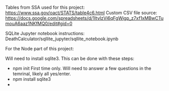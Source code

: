 Tables from SSA used for this project: https://www.ssa.gov/oact/STATS/table4c6.html 
Custom CSV file source: https://docs.google.com/spreadsheets/d/1ItvIzVi6qFgWigp_z7xf1xMBwCTumouA6aaz1NKfMQ0/edit#gid=0 

SQLite Jupyter notebook instructions: DeathCalculator/sqllite_jupyter/sqllite_notebook.ipynb



For the Node part of this project: 

Will need to install sqlite3. 
This can be done with these steps: 
* npm init 
First time only. Will need to answer a few questions in the temrinal, likely all yes/enter. 
* npm install sqlite3
* 